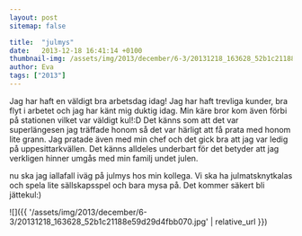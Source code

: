 ```yaml
---
layout: post
sitemap: false

title:  "julmys"
date:   2013-12-18 16:41:14 +0100
thumbnail-img: /assets/img/2013/december/6-3/20131218_163628_52b1c21188e59d29d4fbb070.jpg
author: Eva
tags: ["2013"]
---
```


Jag har haft en väldigt bra arbetsdag idag!  Jag har haft trevliga kunder,  bra flyt i arbetet och jag har känt mig duktig idag. Min käre bror kom även förbi på stationen vilket var väldigt kul!:D Det känns som att det var superlängesen jag träffade honom så det var härligt att få prata med honom lite grann. Jag pratade även med min chef och det gick bra att jag var ledig på uppesittarkvällen.  Det känns alldeles underbart för det betyder att jag verkligen hinner umgås med min familj undet julen.  

nu ska jag iallafall iväg på julmys hos min kollega. Vi ska ha julmatsknytkalas och spela lite sällskapsspel och bara mysa på. Det kommer säkert bli jättekul:)

![]({{ '/assets/img/2013/december/6-3/20131218_163628_52b1c21188e59d29d4fbb070.jpg'  | relative_url }})

